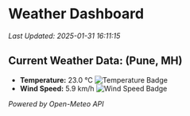 
# Weather Dashboard

_Last Updated: 2025-01-31 16:11:15_

## Current Weather Data: (Pune, MH)
- **Temperature:** 23.0 °C ![Temperature Badge](https://img.shields.io/badge/Temperature-Medium%20Temp-green)
- **Wind Speed:** 5.9 km/h ![Wind Speed Badge](https://img.shields.io/badge/Wind%20Speed-Low%20Wind-blue)

*Powered by Open-Meteo API*
